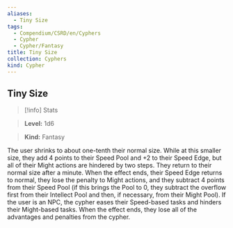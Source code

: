 ```yaml
---
aliases:
  - Tiny Size
tags:
  - Compendium/CSRD/en/Cyphers
  - Cypher
  - Cypher/Fantasy
title: Tiny Size
collection: Cyphers
kind: Cypher
---
```

## Tiny Size    
>[!info] Stats    
> **Level:** 1d6    
> **Kind:** Fantasy  
    
The user shrinks to about one-tenth their normal size. While at this smaller size, they add 4 points to their Speed Pool and +2 to their Speed Edge, but all of their Might actions are hindered by two steps. They return to their normal size after a minute. When the effect ends, their Speed Edge returns to normal, they lose the penalty to Might actions, and they subtract 4 points from their Speed Pool (if this brings the Pool to 0, they subtract the overflow first from their Intellect Pool and then, if necessary, from their Might Pool). If the user is an NPC, the cypher eases their Speed-based tasks and hinders their Might-based tasks. When the effect ends, they lose all of the advantages and penalties from the cypher.